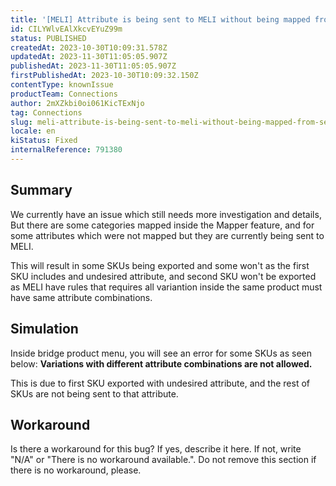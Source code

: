 ```yaml
---
title: '[MELI] Attribute is being sent to MELI without being mapped from seller'
id: CILYWlvEAlXkcvEYuZ99m
status: PUBLISHED
createdAt: 2023-10-30T10:09:31.578Z
updatedAt: 2023-11-30T11:05:05.907Z
publishedAt: 2023-11-30T11:05:05.907Z
firstPublishedAt: 2023-10-30T10:09:32.150Z
contentType: knownIssue
productTeam: Connections
author: 2mXZkbi0oi061KicTExNjo
tag: Connections
slug: meli-attribute-is-being-sent-to-meli-without-being-mapped-from-seller
locale: en
kiStatus: Fixed
internalReference: 791380
---
```


## Summary



We currently have an issue which still needs more investigation and details, But there are some categories mapped inside the Mapper feature, and for some attributes which were not mapped but they are currently being sent to MELI.

This will result in some SKUs being exported and some won't as the first SKU includes and undesired attribute, and second SKU won't be exported as MELI have rules that requires all variantion inside the same product must have same attribute combinations.


##

## Simulation



Inside bridge product menu, you will see an error for some SKUs as seen below:
**Variations with different attribute combinations are not allowed.**

This is due to first SKU exported with undesired attribute, and the rest of SKUs are not being sent to that attribute.


##

## Workaround


Is there a workaround for this bug? If yes, describe it here. If not, write "N/A" or "There is no workaround available.". Do not remove this section if there is no workaround, please.





